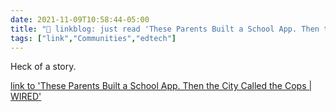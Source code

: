 ```yaml
---
date: 2021-11-09T10:58:44-05:00
title: "🔗 linkblog: just read 'These Parents Built a School App. Then the City Called the Cops | WIRED'"
tags: ["link","Communities","edtech"]
---
```

Heck of a story.
 
[link to 'These Parents Built a School App. Then the City Called the Cops | WIRED'](https://www.wired.com/story/sweden-stockholm-school-app-open-source/)
